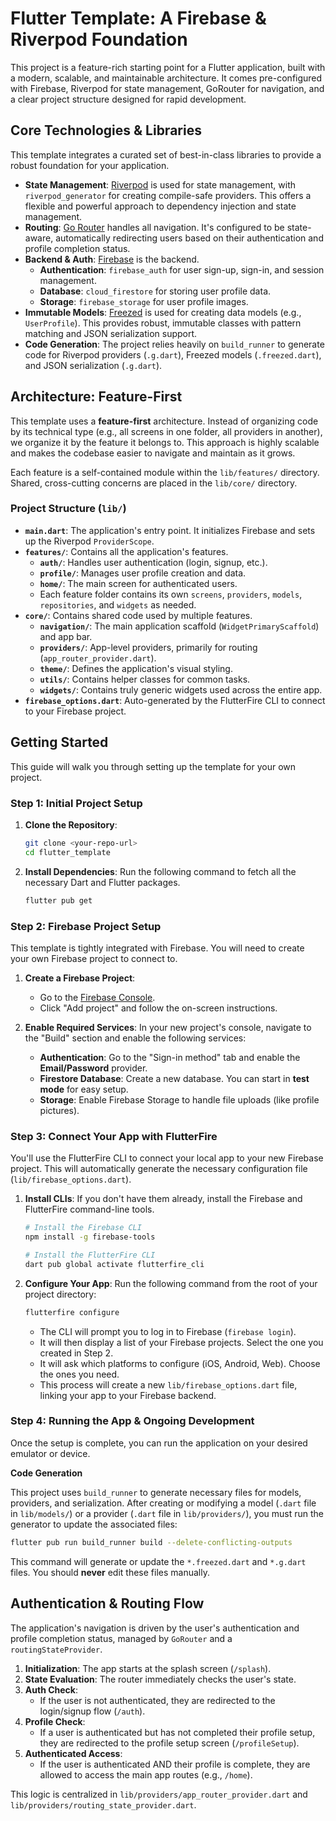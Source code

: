 # Flutter Template: A Firebase & Riverpod Foundation

This project is a feature-rich starting point for a Flutter application, built with a modern, scalable, and maintainable architecture. It comes pre-configured with Firebase, Riverpod for state management, GoRouter for navigation, and a clear project structure designed for rapid development.

## Core Technologies & Libraries

This template integrates a curated set of best-in-class libraries to provide a robust foundation for your application.

-   **State Management**: [Riverpod](https://riverpod.dev/) is used for state management, with `riverpod_generator` for creating compile-safe providers. This offers a flexible and powerful approach to dependency injection and state management.
-   **Routing**: [Go Router](https://pub.dev/packages/go_router) handles all navigation. It's configured to be state-aware, automatically redirecting users based on their authentication and profile completion status.
-   **Backend & Auth**: [Firebase](https://firebase.google.com/) is the backend.
    -   **Authentication**: `firebase_auth` for user sign-up, sign-in, and session management.
    -   **Database**: `cloud_firestore` for storing user profile data.
    -   **Storage**: `firebase_storage` for user profile images.
-   **Immutable Models**: [Freezed](https://pub.dev/packages/freezed) is used for creating data models (e.g., `UserProfile`). This provides robust, immutable classes with pattern matching and JSON serialization support.
-   **Code Generation**: The project relies heavily on `build_runner` to generate code for Riverpod providers (`.g.dart`), Freezed models (`.freezed.dart`), and JSON serialization (`.g.dart`).

## Architecture: Feature-First

This template uses a **feature-first** architecture. Instead of organizing code by its technical type (e.g., all screens in one folder, all providers in another), we organize it by the feature it belongs to. This approach is highly scalable and makes the codebase easier to navigate and maintain as it grows.

Each feature is a self-contained module within the `lib/features/` directory. Shared, cross-cutting concerns are placed in the `lib/core/` directory.

### Project Structure (`lib/`)

-   **`main.dart`**: The application's entry point. It initializes Firebase and sets up the Riverpod `ProviderScope`.
-   **`features/`**: Contains all the application's features.
    -   **`auth/`**: Handles user authentication (login, signup, etc.).
    -   **`profile/`**: Manages user profile creation and data.
    -   **`home/`**: The main screen for authenticated users.
    -   Each feature folder contains its own `screens`, `providers`, `models`, `repositories`, and `widgets` as needed.
-   **`core/`**: Contains shared code used by multiple features.
    -   **`navigation/`**: The main application scaffold (`WidgetPrimaryScaffold`) and app bar.
    -   **`providers/`**: App-level providers, primarily for routing (`app_router_provider.dart`).
    -   **`theme/`**: Defines the application's visual styling.
    -   **`utils/`**: Contains helper classes for common tasks.
    -   **`widgets/`**: Contains truly generic widgets used across the entire app.
-   **`firebase_options.dart`**: Auto-generated by the FlutterFire CLI to connect to your Firebase project.

## Getting Started

This guide will walk you through setting up the template for your own project.

### Step 1: Initial Project Setup

1.  **Clone the Repository**:
    ```sh
    git clone <your-repo-url>
    cd flutter_template
    ```

2.  **Install Dependencies**:
    Run the following command to fetch all the necessary Dart and Flutter packages.
    ```sh
    flutter pub get
    ```

### Step 2: Firebase Project Setup

This template is tightly integrated with Firebase. You will need to create your own Firebase project to connect to.

1.  **Create a Firebase Project**:
    -   Go to the [Firebase Console](https://console.firebase.google.com/).
    -   Click "Add project" and follow the on-screen instructions.

2.  **Enable Required Services**:
    In your new project's console, navigate to the "Build" section and enable the following services:
    -   **Authentication**: Go to the "Sign-in method" tab and enable the **Email/Password** provider.
    -   **Firestore Database**: Create a new database. You can start in **test mode** for easy setup.
    -   **Storage**: Enable Firebase Storage to handle file uploads (like profile pictures).

### Step 3: Connect Your App with FlutterFire

You'll use the FlutterFire CLI to connect your local app to your new Firebase project. This will automatically generate the necessary configuration file (`lib/firebase_options.dart`).

1.  **Install CLIs**:
    If you don't have them already, install the Firebase and FlutterFire command-line tools.
    ```sh
    # Install the Firebase CLI
    npm install -g firebase-tools

    # Install the FlutterFire CLI
    dart pub global activate flutterfire_cli
    ```

2.  **Configure Your App**:
    Run the following command from the root of your project directory:
    ```sh
    flutterfire configure
    ```
    -   The CLI will prompt you to log in to Firebase (`firebase login`).
    -   It will then display a list of your Firebase projects. Select the one you created in Step 2.
    -   It will ask which platforms to configure (iOS, Android, Web). Choose the ones you need.
    -   This process will create a new `lib/firebase_options.dart` file, linking your app to your Firebase backend.

### Step 4: Running the App & Ongoing Development

Once the setup is complete, you can run the application on your desired emulator or device.

**Code Generation**

This project uses `build_runner` to generate necessary files for models, providers, and serialization. After creating or modifying a model (`.dart` file in `lib/models/`) or a provider (`.dart` file in `lib/providers/`), you must run the generator to update the associated files:

```sh
flutter pub run build_runner build --delete-conflicting-outputs
```

This command will generate or update the `*.freezed.dart` and `*.g.dart` files. You should **never** edit these files manually.

## Authentication & Routing Flow

The application's navigation is driven by the user's authentication and profile completion status, managed by `GoRouter` and a `routingStateProvider`.

1.  **Initialization**: The app starts at the splash screen (`/splash`).
2.  **State Evaluation**: The router immediately checks the user's state.
3.  **Auth Check**:
    -   If the user is not authenticated, they are redirected to the login/signup flow (`/auth`).
4.  **Profile Check**:
    -   If a user is authenticated but has not completed their profile setup, they are redirected to the profile setup screen (`/profileSetup`).
5.  **Authenticated Access**:
    -   If the user is authenticated AND their profile is complete, they are allowed to access the main app routes (e.g., `/home`).

This logic is centralized in `lib/providers/app_router_provider.dart` and `lib/providers/routing_state_provider.dart`.